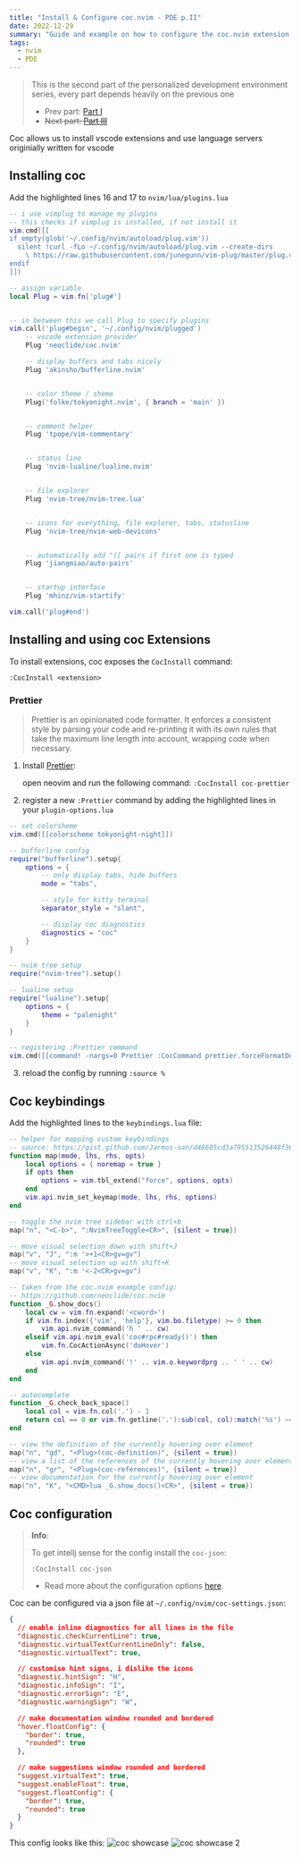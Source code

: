 ```yaml
---
title: "Install & Configure coc.nvim - PDE p.II"
date: 2022-12-29
summary: "Guide and example on how to configure the coc.nvim extension and lsp provider (config and keybinds)"
tags:
  - nvim
  - PDE
---
```


> This is the second part of the personalized development environment series, every part depends heavily on the previous one
>
> - Prev part: [Part I](/posts/2022/neovim-ped-1/)
> - ~~Next part: [Part III](/posts/2022/configure-fzf-nvim/)~~

Coc allows us to install vscode extensions and use language servers originially written for vscode

## Installing coc

Add the highlighted lines 16 and 17 to `nvim/lua/plugins.lua`

```lua {hl_lines=[16,17]}
-- i use vimplug to manage my plugins
-- this checks if vimplug is installed, if not install it
vim.cmd([[
if empty(glob('~/.config/nvim/autoload/plug.vim'))
  silent !curl -fLo ~/.config/nvim/autoload/plug.vim --create-dirs
    \ https://raw.githubusercontent.com/junegunn/vim-plug/master/plug.vim
endif
]])

-- assign variable
local Plug = vim.fn['plug#']


-- in between this we call Plug to specify plugins
vim.call('plug#begin', '~/.config/nvim/plugged')
    -- vscode extension provider
    Plug 'neoclide/coc.nvim'

    -- display buffers and tabs nicely
    Plug 'akinsho/bufferline.nvim'


    -- color theme / sheme
    Plug('folke/tokyonight.nvim', { branch = 'main' })


    -- comment helper
    Plug 'tpope/vim-commentary'


    -- status line
    Plug 'nvim-lualine/lualine.nvim'


    -- file explorer
    Plug 'nvim-tree/nvim-tree.lua'


    -- icons for everything, file explorer, tabs, statusline
    Plug 'nvim-tree/nvim-web-devicons'


    -- automatically add "([ pairs if first one is typed
    Plug 'jiangmiao/auto-pairs'


    -- startup interface
    Plug 'mhinz/vim-startify'

vim.call('plug#end')
```

## Installing and using coc Extensions

To install extensions, coc exposes the `CocInstall` command:

```vim
:CocInstall <extension>
```

### Prettier

> Prettier is an opinionated code formatter.
> It enforces a consistent style by parsing your code and re-printing
> it with its own rules that take the maximum line length into account, wrapping code when necessary.

1. Install [Prettier](https://github.com/neoclide/coc-prettier):

   open neovim and run the following command: `:CocInstall coc-prettier`

2. register a new `:Prettier` command by adding the highlighted lines in your `plugin-options.lua`

```lua {hl_lines=[28,29]}
-- set colorsheme
vim.cmd([[colorscheme tokyonight-night]])

-- bufferline config
require("bufferline").setup{
    options = {
        -- only display tabs, hide buffers
        mode = "tabs",

        -- style for kitty terminal
        separator_style = "slant",

        -- display coc diagnostics
        diagnostics = "coc"
    }
}

-- nvim tree setup
require("nvim-tree").setup()

-- lualine setup
require("lualine").setup{
    options = {
        theme = "palenight"
    }
}

-- registering :Prettier command
vim.cmd([[command! -nargs=0 Prettier :CocCommand prettier.forceFormatDocument]])
```

3. reload the config by running `:source %`

## Coc keybindings

Add the highlighted lines to the `keybindings.lua` file:

```lua {hl_lines=["19-30", "32-36", "38-43"]}
-- helper for mapping custom keybindings
-- source: https://gist.github.com/Jarmos-san/d46605cd3a795513526448f36e0db18e#file-example-keymap-lua
function map(mode, lhs, rhs, opts)
    local options = { noremap = true }
    if opts then
        options = vim.tbl_extend("force", options, opts)
    end
    vim.api.nvim_set_keymap(mode, lhs, rhs, options)
end

-- toggle the nvim tree sidebar with ctrl+b
map("n", "<C-b>", ":NvimTreeToggle<CR>", {silent = true})

-- move visual selection down with shift+J
map("v", "J", ":m '>+1<CR>gv=gv")
-- move visual selection up with shift+K
map("v", "K", ":m '<-2<CR>gv=gv")

-- taken from the coc.nvim example config:
-- https://github.com/neoclide/coc.nvim
function _G.show_docs()
    local cw = vim.fn.expand('<cword>')
    if vim.fn.index({'vim', 'help'}, vim.bo.filetype) >= 0 then
        vim.api.nvim_command('h ' .. cw)
    elseif vim.api.nvim_eval('coc#rpc#ready()') then
        vim.fn.CocActionAsync('doHover')
    else
        vim.api.nvim_command('!' .. vim.o.keywordprg .. ' ' .. cw)
    end
end

-- autocomplete
function _G.check_back_space()
    local col = vim.fn.col('.') - 1
    return col == 0 or vim.fn.getline('.'):sub(col, col):match('%s') ~= nil
end

-- view the definition of the currently hovering over element
map("n", "gd", "<Plug>(coc-definition)", {silent = true})
-- view a list of the references of the currently hovering over element
map("n", "gr", "<Plug>(coc-references)", {silent = true})
-- view documentation for the currently hovering over element
map("n", "K", "<CMD>lua _G.show_docs()<CR>", {silent = true})
```

## Coc configuration

> **Info**:
>
> To get intellj sense for the config install the `coc-json`:
>
> ```text
> :CocInstall coc-json
> ```
>
> - Read more about the configuration options [here](https://github.com/neoclide/coc.nvim/wiki/Using-the-configuration-file).

Coc can be configured via a json file at `~/.config/nvim/coc-settings.json`:

```json
{
  // enable inline diagnostics for all lines in the file
  "diagnostic.checkCurrentLine": true,
  "diagnostic.virtualTextCurrentLineOnly": false,
  "diagnostic.virtualText": true,

  // customise hint signs, i dislike the icons
  "diagnostic.hintSign": "H",
  "diagnostic.infoSign": "I",
  "diagnostic.errorSign": "E",
  "diagnostic.warningSign": "W",

  // make documentation window rounded and bordered
  "hover.floatConfig": {
    "border": true,
    "rounded": true
  },

  // make suggestions window rounded and bordered
  "suggest.virtualText": true,
  "suggest.enableFloat": true,
  "suggest.floatConfig": {
    "border": true,
    "rounded": true
  }
}
```

This config looks like this:
![coc showcase](/vim/coc.webp)
![coc showcase 2](/vim/coc2.webp)
